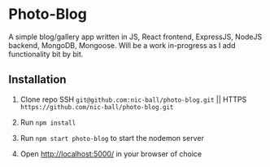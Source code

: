 # Photo-Blog

A simple blog/gallery app written in JS, React frontend, ExpressJS, NodeJS backend, MongoDB, Mongoose. Will be a work in-progress as I add functionality bit by bit.

## Installation

1. Clone repo SSH `git@github.com:nic-ball/photo-blog.git` || HTTPS `https://github.com/nic-ball/photo-blog.git`

2. Run `npm install`

3. Run `npm start photo-blog` to start the nodemon server

4. Open <http://localhost:5000/> in your browser of choice
